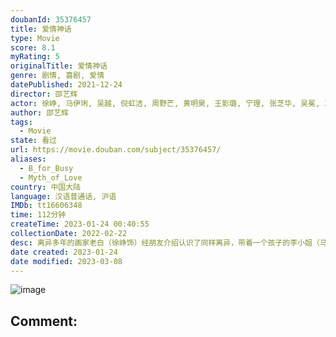 ```yaml
---
doubanId: 35376457
title: 爱情神话
type: Movie
score: 8.1
myRating: 5
originalTitle: 爱情神话
genre: 剧情, 喜剧, 爱情
datePublished: 2021-12-24
director: 邵艺辉
actor: 徐峥, 马伊琍, 吴越, 倪虹洁, 周野芒, 黄明昊, 王影璐, 宁理, 张芝华, 吴冕, 冯玛娅, 哈姆扎·阿萨尔, 孙思瀚, 赵胤胤, 卫莱, 史航
author: 邵艺辉
tags:
  - Movie
state: 看过
url: https://movie.douban.com/subject/35376457/
aliases:
  - B_for_Busy
  - Myth_of_Love
country: 中国大陆
language: 汉语普通话, 沪语
IMDb: tt16606348
time: 112分钟
createTime: 2023-01-24 00:40:55
collectionDate: 2022-02-22
desc: 离异多年的画家老白（徐峥饰）经朋友介绍认识了同样离异，带着一个孩子的李小姐（马伊琍饰），老白对李小姐一见倾心，可是李小姐似乎对这段感情有所顾虑，一直止步不前。老白在家里开设了美术班，教成年人画画，...
date created: 2023-01-24
date modified: 2023-03-08
---
```


![image](p2772925591.jpg)

Comment:
---

